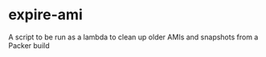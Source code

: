 # expire-ami
A script to be run as a lambda to clean up older AMIs and snapshots from a Packer build
